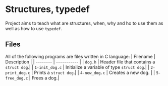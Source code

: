 # Structures, typedef
Project aims to teach what are structures, when, why and ho to use them as well as how to use `typedef`.

## Files
All of the following programs are files written in C language:
| Filename | Description |
| -------- | ----------- |
| `dog.h` | Header file that contains a `struct dog`.|
| `1-init_dog.c` | Initialize a variable of type `struct dog`.|
| `2-print_dog.c` | Prints a `struct dog`.|
| `4-new_dog.c` | Creates a new dog. |
| `5-free_dog.c` | Frees a dog.|
